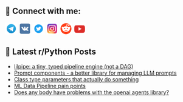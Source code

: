 ## 🔎 Connect with me:
[<img src="https://github.com/bullbesh/bullbesh/blob/main/images/Telegram.png" width="32" height="32" />](https://t.me/bullbesh)
[<img src="https://github.com/bullbesh/bullbesh/blob/main/images/VK.png" width="32" height="32" />](https://vk.com/bullbesh)
[<img src="https://github.com/bullbesh/bullbesh/blob/main/images/Twitter.png" width="32" height="32" />](https://twitter.com/bullbesh1)
[<img src="https://github.com/bullbesh/bullbesh/blob/main/images/Instagram.png" width="32" height="32" />](https://www.instagram.com/bullbesh)
[<img src="https://github.com/bullbesh/bullbesh/blob/main/images/Reddit.png" width="32" height="32" />](https://www.reddit.com/user/bullbesh)
[<img src="https://github.com/bullbesh/bullbesh/blob/main/images/YouTube.png" width="32" height="32" />](https://www.youtube.com/channel/UCtfjRs6uzgq5mfm8S06WTcg)

## 📕 Latest r/Python Posts
<!-- BLOG-POST-LIST:START -->
- [lilpipe: a tiny, typed pipeline engine &lpar;not a DAG&rpar;](https://www.reddit.com/r/Python/comments/1nb5rhw/lilpipe_a_tiny_typed_pipeline_engine_not_a_dag/)
- [Prompt components - a better library for managing LLM prompts](https://www.reddit.com/r/Python/comments/1nb05ab/prompt_components_a_better_library_for_managing/)
- [Class type parameters that actually do something](https://www.reddit.com/r/Python/comments/1nazumb/class_type_parameters_that_actually_do_something/)
- [ML Data Pipeline pain points](https://www.reddit.com/r/Python/comments/1nax88a/ml_data_pipeline_pain_points/)
- [Does any body have problems with the openai agents library?](https://www.reddit.com/r/Python/comments/1navllc/does_any_body_have_problems_with_the_openai/)
<!-- BLOG-POST-LIST:END -->
